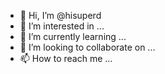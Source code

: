 - 👋 Hi, I’m @hisuperd
- 👀 I’m interested in ...
- 🌱 I’m currently learning ...
- 💞️ I’m looking to collaborate on ...
- 📫 How to reach me ...

<!---
hisuperd/hisuperd is a ✨ special ✨ repository because its `README.md` (this file) appears on your GitHub profile.
You can click the Preview link to take a look at your changes.
--->
